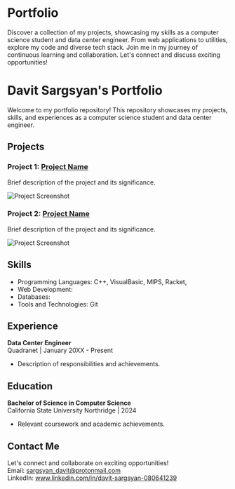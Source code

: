 # Portfolio
Discover a collection of my projects, showcasing my skills as a computer science student and data center engineer.
From web applications to utilities, explore my code and diverse tech stack. Join me in my journey of continuous learning and collaboration. Let's connect and discuss exciting opportunities!

# Davit Sargsyan's Portfolio

Welcome to my portfolio repository! This repository showcases my projects, skills, and experiences as a computer science student and data center engineer. 

## Projects

### Project 1: [Project Name](link-to-project-repo)
Brief description of the project and its significance.

![Project Screenshot](screenshot.png)

### Project 2: [Project Name](link-to-project-repo)
Brief description of the project and its significance.

![Project Screenshot](screenshot.png)

## Skills

- Programming Languages: C++, VisualBasic, MIPS, Racket, 
- Web Development: 
- Databases:
- Tools and Technologies: Git

## Experience

**Data Center Engineer**  
Quadranet | January 20XX - Present

- Description of responsibilities and achievements.

## Education

**Bachelor of Science in Computer Science**  
California State University Northridge | 2024

- Relevant coursework and academic achievements.

## Contact Me

Let's connect and collaborate on exciting opportunities!  
Email: sargsyan_davit@protonmail.com    
LinkedIn: www.linkedin.com/in/davit-sargsyan-080641239

